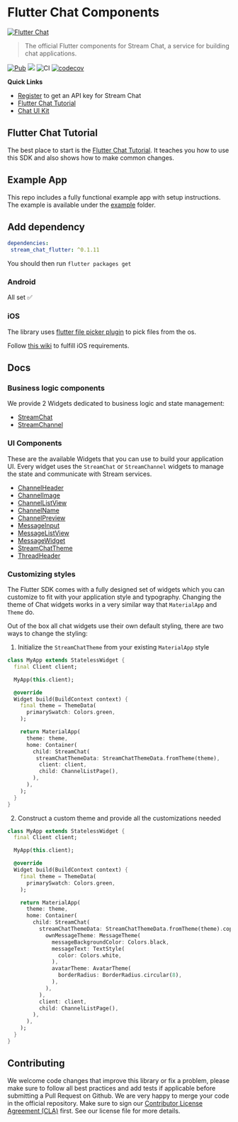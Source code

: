 # Flutter Chat Components

<a href="https://getstream.io/chat/"><img src="https://i.imgur.com/L4Mj8S2.png" alt="Flutter Chat" /></a>

> The official Flutter components for Stream Chat, a service for
> building chat applications.

[![Pub](https://img.shields.io/pub/v/stream_chat_flutter.svg)](https://pub.dartlang.org/packages/stream_chat_flutter)
![](https://img.shields.io/badge/platform-flutter%20%7C%20flutter%20web-ff69b4.svg?style=flat-square)
![CI](https://github.com/GetStream/stream-chat-flutter/workflows/CI/badge.svg?branch=master)
[![codecov](https://codecov.io/gh/GetStream/stream-chat-flutter/branch/master/graph/badge.svg)](https://codecov.io/gh/GetStream/stream-chat-flutter)

**Quick Links**

- [Register](https://getstream.io/chat/trial/) to get an API key for Stream Chat
- [Flutter Chat Tutorial](https://getstream.io/chat/flutter/tutorial/) 
- [Chat UI Kit](https://getstream.io/chat/ui-kit/)

## Flutter Chat Tutorial

The best place to start is the [Flutter Chat Tutorial](https://getstream.io/chat/flutter/tutorial/).
It teaches you how to use this SDK and also shows how to make common changes.

## Example App

This repo includes a fully functional example app with setup instructions.
The example is available under the [example](https://github.com/GetStream/stream-chat-flutter/tree/master/example) folder.

## Add dependency

```yaml
dependencies:
 stream_chat_flutter: ^0.1.11
```

You should then run `flutter packages get`

### Android

All set ✅

### iOS

The library uses [flutter file picker plugin](https://github.com/miguelpruivo/flutter_file_picker) to pick
files from the os.

Follow [this wiki](https://github.com/miguelpruivo/flutter_file_picker/wiki/Setup#ios) to fulfill iOS requirements.

## Docs

### Business logic components

We provide 2 Widgets dedicated to business logic and state management:

- [StreamChat](https://pub.dev/documentation/stream_chat_flutter/latest/stream_chat_flutter/StreamChat-class.html)
- [StreamChannel](https://pub.dev/documentation/stream_chat_flutter/latest/stream_chat_flutter/StreamChannel-class.html)

### UI Components

These are the available Widgets that you can use to build your application UI.
Every widget uses the `StreamChat` or `StreamChannel` widgets to manage the state and communicate with Stream services.

- [ChannelHeader](https://pub.dev/documentation/stream_chat_flutter/latest/stream_chat_flutter/ChannelHeader-class.html)
- [ChannelImage](https://pub.dev/documentation/stream_chat_flutter/latest/stream_chat_flutter/ChannelImage-class.html)
- [ChannelListView](https://pub.dev/documentation/stream_chat_flutter/latest/stream_chat_flutter/ChannelListView-class.html)
- [ChannelName](https://pub.dev/documentation/stream_chat_flutter/latest/stream_chat_flutter/ChannelName-class.html)
- [ChannelPreview](https://pub.dev/documentation/stream_chat_flutter/latest/stream_chat_flutter/ChannelPreview-class.html)
- [MessageInput](https://pub.dev/documentation/stream_chat_flutter/latest/stream_chat_flutter/MessageInput-class.html)
- [MessageListView](https://pub.dev/documentation/stream_chat_flutter/latest/stream_chat_flutter/MessageListView-class.html)
- [MessageWidget](https://pub.dev/documentation/stream_chat_flutter/latest/stream_chat_flutter/MessageWidget-class.html)
- [StreamChatTheme](https://pub.dev/documentation/stream_chat_flutter/latest/stream_chat_flutter/StreamChatTheme-class.html)
- [ThreadHeader](https://pub.dev/documentation/stream_chat_flutter/latest/stream_chat_flutter/ThreadHeader-class.html)

### Customizing styles

The Flutter SDK comes with a fully designed set of widgets which you can customize to fit with your application style and typography.
Changing the theme of Chat widgets works in a very similar way that `MaterialApp` and `Theme` do.

Out of the box all chat widgets use their own default styling, there are two ways to change the styling:

  1. Initialize the `StreamChatTheme` from your existing `MaterialApp` style
  ```dart
  class MyApp extends StatelessWidget {
    final Client client;

    MyApp(this.client);

    @override
    Widget build(BuildContext context) {
      final theme = ThemeData(
        primarySwatch: Colors.green,
      );

      return MaterialApp(
        theme: theme,
        home: Container(
          child: StreamChat(
           streamChatThemeData: StreamChatThemeData.fromTheme(theme),
            client: client,
            child: ChannelListPage(),
          ),
        ),
      );
    }
  }
  ```

  2. Construct a custom theme and provide all the customizations needed
  ```dart
  class MyApp extends StatelessWidget {
    final Client client;

    MyApp(this.client);

    @override
    Widget build(BuildContext context) {
      final theme = ThemeData(
        primarySwatch: Colors.green,
      );

      return MaterialApp(
        theme: theme,
        home: Container(
          child: StreamChat(
            streamChatThemeData: StreamChatThemeData.fromTheme(theme).copyWith(
              ownMessageTheme: MessageTheme(
                messageBackgroundColor: Colors.black,
                messageText: TextStyle(
                  color: Colors.white,
                ),
                avatarTheme: AvatarTheme(
                  borderRadius: BorderRadius.circular(8),
                ),
              ),
            ),
            client: client,
            child: ChannelListPage(),
          ),
        ),
      );
    }
  }
  ```

## Contributing

We welcome code changes that improve this library or fix a problem,
please make sure to follow all best practices and add tests if applicable before submitting a Pull Request on Github.
We are very happy to merge your code in the official repository.
Make sure to sign our [Contributor License Agreement (CLA)](https://docs.google.com/forms/d/e/1FAIpQLScFKsKkAJI7mhCr7K9rEIOpqIDThrWxuvxnwUq2XkHyG154vQ/viewform) first.
See our license file for more details.

